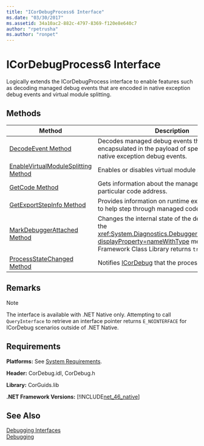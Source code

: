 ```yaml
---
title: "ICorDebugProcess6 Interface"
ms.date: "03/30/2017"
ms.assetid: 34a10ac2-882c-4797-8369-f120e8e640c7
author: "rpetrusha"
ms.author: "ronpet"
---
```

# ICorDebugProcess6 Interface
Logically extends the ICorDebugProcess interface to enable features such as decoding managed debug events that are encoded in native exception debug events and virtual module splitting.  

## Methods  


|Method|Description|  
|------------|-----------------|  
|[DecodeEvent Method](../../../../docs/framework/unmanaged-api/debugging/icordebugprocess6-decodeevent-method.md)|Decodes managed debug events that have been encapsulated in the payload of specially crafted native exception debug events.|  
|[EnableVirtualModuleSplitting Method](../../../../docs/framework/unmanaged-api/debugging/icordebugprocess6-enablevirtualmodulesplitting-method.md)|Enables or disables virtual module splitting.|  
|[GetCode Method](../../../../docs/framework/unmanaged-api/debugging/icordebugprocess6-getcode-method.md)|Gets information about the managed code at a particular code address.|  
|[GetExportStepInfo Method](../../../../docs/framework/unmanaged-api/debugging/icordebugprocess6-getexportstepinfo-method.md)|Provides information on runtime exported functions to help step through managed code.|  
|[MarkDebuggerAttached Method](../../../../docs/framework/unmanaged-api/debugging/icordebugprocess6-markdebuggerattached-method.md)|Changes the internal state of the debugee so that the <xref:System.Diagnostics.Debugger.IsAttached%2A?displayProperty=nameWithType> method in the .NET Framework Class Library returns `true`.|  
|[ProcessStateChanged Method](../../../../docs/framework/unmanaged-api/debugging/icordebugprocess6-processstatechanged-method.md)|Notifies [ICorDebug](../../../../docs/framework/unmanaged-api/debugging/icordebug-interface.md) that the process is running.|  

## Remarks  

> [!NOTE]
>  The interface is available with .NET Native only. Attempting to call `QueryInterface` to retrieve an interface pointer returns `E_NOINTERFACE` for ICorDebug scenarios outside of .NET Native.  

## Requirements  
 **Platforms:** See [System Requirements](../../../../docs/framework/get-started/system-requirements.md).  

 **Header:** CorDebug.idl, CorDebug.h  

 **Library:** CorGuids.lib  

 **.NET Framework Versions:** [!INCLUDE[net_46_native](../../../../includes/net-46-native-md.md)]  

## See Also  
 [Debugging Interfaces](../../../../docs/framework/unmanaged-api/debugging/debugging-interfaces.md)  
 [Debugging](../../../../docs/framework/unmanaged-api/debugging/index.md)
